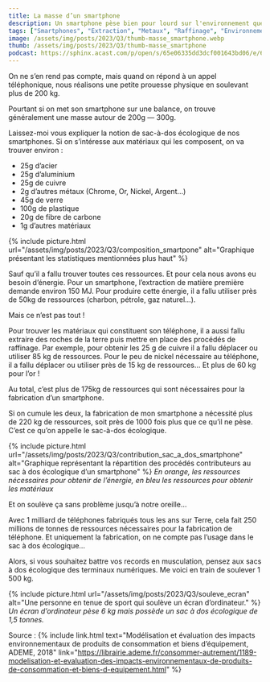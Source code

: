 ```yaml
---
title: La masse d’un smartphone
description: Un smartphone pèse bien pour lourd sur l'environnement que dans votre main.
tags: ["Smartphones", "Extraction", "Metaux", "Raffinage", "Environnement"]
image: /assets/img/posts/2023/Q3/thumb-masse_smartphone.webp
thumb: /assets/img/posts/2023/Q3/thumb-masse_smartphone
podcast: https://sphinx.acast.com/p/open/s/65e06335dd3dcf001643bd06/e/65e0aad3b8456c00169228ae/media.mp3
---
```


On ne s’en rend pas compte, mais quand on répond à un appel téléphonique, nous réalisons une petite prouesse physique en soulevant plus de 200 kg.

Pourtant si on met son smartphone sur une balance, on trouve généralement une masse autour de 200g — 300g.

Laissez-moi vous expliquer la notion de sac-à-dos écologique de nos smartphones. Si on s’intéresse aux matériaux qui les composent, on va trouver environ :
- 25g d’acier
- 25g d’aluminium
- 25g de cuivre
- 2g d’autres métaux (Chrome, Or, Nickel, Argent…)
- 45g de verre
- 100g de plastique
- 20g de fibre de carbone
- 1g d’autres matériaux

{% include picture.html 
    url="/assets/img/posts/2023/Q3/composition_smartpone"
    alt="Graphique présentant les statistiques mentionnées plus haut"
 %}

Sauf qu’il a fallu trouver toutes ces ressources. Et pour cela nous avons eu besoin d’énergie. Pour un smartphone, l’extraction de matière première demande environ 150 MJ. Pour produire cette énergie, il a fallu utiliser près de 50kg de ressources (charbon, pétrole, gaz naturel…).

Mais ce n’est pas tout !

Pour trouver les matériaux qui constituent son téléphone, il a aussi fallu extraire des roches de la terre puis mettre en place des procédés de raffinage. Par exemple, pour obtenir les 25 g de cuivre il a fallu déplacer ou utiliser 85 kg de ressources. Pour le peu de nickel nécessaire au téléphone, il a fallu déplacer ou utiliser près de 15 kg de ressources… Et plus de 60 kg pour l’or !

Au total, c’est plus de 175kg de ressources qui sont nécessaires pour la fabrication d’un smartphone.

Si on cumule les deux, la fabrication de mon smartphone a nécessité plus de 220 kg de ressources, soit près de 1000 fois plus que ce qu’il ne pèse. C’est ce qu’on appelle le sac-à-dos écologique.

{% include picture.html 
    url="/assets/img/posts/2023/Q3/contribution_sac_a_dos_smartphone"
    alt="Graphique représentant la répartition des procédés contributeurs au sac à dos écologique d’un smartphone"
 %}
*En orange, les ressources nécessaires pour obtenir de l’énergie, en bleu les ressources pour obtenir les matériaux*

Et on soulève ça sans problème jusqu’à notre oreille…

Avec 1 milliard de téléphones fabriqués tous les ans sur Terre, cela fait 250 millions de tonnes de ressources nécessaires pour la fabrication de téléphone. Et uniquement la fabrication, on ne compte pas l’usage dans le sac à dos écologique…

Alors, si vous souhaitez battre vos records en musculation, pensez aux sacs à dos écologique des terminaux numériques. Me voici en train de soulever 1 500 kg.

{% include picture.html 
    url="/assets/img/posts/2023/Q3/souleve_ecran"
    alt="Une personne en tenue de sport qui soulève un écran d’ordinateur."
 %}
*Un écran d’ordinateur pèse 6 kg mais possède un sac à dos écologique de 1,5 tonnes.*

Source : {% include link.html text="Modélisation et évaluation des impacts environnementaux de produits de consommation et biens d’équipement, ADEME, 2018" link="https://librairie.ademe.fr/consommer-autrement/1189-modelisation-et-evaluation-des-impacts-environnementaux-de-produits-de-consommation-et-biens-d-equipement.html" %}